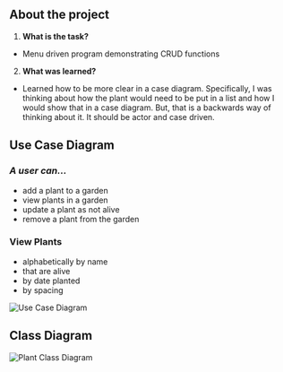 ## About the project

1. **What is the task?** 
- Menu driven program demonstrating CRUD functions
2. **What was learned?** 
- Learned how to be more clear in a case diagram. Specifically, I was thinking about how the plant would need to be put in a list and how I would show that in a case diagram. But, that is a backwards way of thinking about it. It should be actor and case driven.


## Use Case Diagram

### *A user can...*
- add a plant to a garden
- view plants in a garden
- update a plant as not alive
- remove a plant from the garden

### View Plants
- alphabetically by name
- that are alive
- by date planted
- by spacing

![Use Case Diagram](https://docs.google.com/drawings/d/e/2PACX-1vRJ982LiyhrHEPpIT_DptDWoN8xn-9X23JWYGV00eKWgKodBULUZ1AkV7BYX_EBEcjcBNyJJxBcQdmr/pub?w=830&h=458)


## Class Diagram

 ![Plant Class Diagram](https://docs.google.com/drawings/d/e/2PACX-1vQzzZqjMwkoDh6ol3l3mQoZHaIBX_3m6gkasnYgcF6ZGSeXqCgNvEqPBQ8eJVStxxTZuEJoxXG_19Hq/pub?w=1164&h=976)
